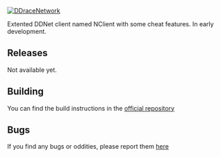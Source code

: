[![DDraceNetwork](https://ddnet.org/ddnet-small.png)](https://ddnet.org) 

Extented DDNet client named NClient with some cheat features.
In early development.

## Releases
Not available yet.

## Building
You can find the build instructions in the [official repository](https://github.com/ddnet/ddnet/blob/master/README.md#cloning)

## Bugs
If you find any bugs or oddities, please report them [here](https://github.com/neyxezz/NClient/issues)
